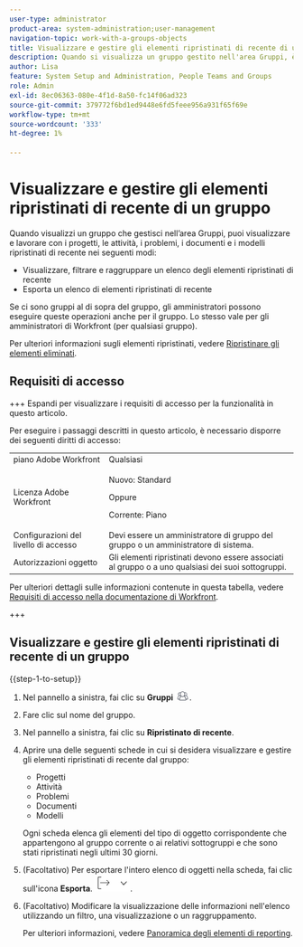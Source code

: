 ```yaml
---
user-type: administrator
product-area: system-administration;user-management
navigation-topic: work-with-a-groups-objects
title: Visualizzare e gestire gli elementi ripristinati di recente di un gruppo
description: Quando si visualizza un gruppo gestito nell'area Gruppi, è possibile visualizzare, filtrare, raggruppare e ripristinare gli elementi di lavoro, i documenti e i modelli ripristinati di recente.
author: Lisa
feature: System Setup and Administration, People Teams and Groups
role: Admin
exl-id: 8ec06363-080e-4f1d-8a50-fc14f06ad323
source-git-commit: 379772f6bd1ed9448e6fd5feee956a931f65f69e
workflow-type: tm+mt
source-wordcount: '333'
ht-degree: 1%

---
```


# Visualizzare e gestire gli elementi ripristinati di recente di un gruppo

Quando visualizzi un gruppo che gestisci nell’area Gruppi, puoi visualizzare e lavorare con i progetti, le attività, i problemi, i documenti e i modelli ripristinati di recente nei seguenti modi:

* Visualizzare, filtrare e raggruppare un elenco degli elementi ripristinati di recente
* Esporta un elenco di elementi ripristinati di recente

Se ci sono gruppi al di sopra del gruppo, gli amministratori possono eseguire queste operazioni anche per il gruppo. Lo stesso vale per gli amministratori di Workfront (per qualsiasi gruppo).

Per ulteriori informazioni sugli elementi ripristinati, vedere [Ripristinare gli elementi eliminati](../../../administration-and-setup/manage-workfront/manage-deleted-items/restore-deleted-items.md).

## Requisiti di accesso

+++ Espandi per visualizzare i requisiti di accesso per la funzionalità in questo articolo.

Per eseguire i passaggi descritti in questo articolo, è necessario disporre dei seguenti diritti di accesso:

<table style="table-layout:auto"> 
 <col> 
 <col> 
 <tbody> 
  <tr> 
   <td role="rowheader">piano Adobe Workfront</td> 
   <td>Qualsiasi</td> 
  </tr> 
  <tr> 
   <td role="rowheader">Licenza Adobe Workfront</td>
   <td><p>Nuovo: Standard</p>
       <p>Oppure</p>
       <p>Corrente: Piano</p></td>
  <tr> 
   <td role="rowheader">Configurazioni del livello di accesso</td> 
   <td>Devi essere un amministratore di gruppo del gruppo o un amministratore di sistema.</td>
  </tr>
  <tr> 
   <td role="rowheader">Autorizzazioni oggetto</td>
   <td>Gli elementi ripristinati devono essere associati al gruppo o a uno qualsiasi dei suoi sottogruppi.</td> 
  </tr> 
  </tr> 
 </tbody> 
</table>

Per ulteriori dettagli sulle informazioni contenute in questa tabella, vedere [Requisiti di accesso nella documentazione di Workfront](/help/quicksilver/administration-and-setup/add-users/access-levels-and-object-permissions/access-level-requirements-in-documentation.md).

+++

## Visualizzare e gestire gli elementi ripristinati di recente di un gruppo

{{step-1-to-setup}}

1. Nel pannello a sinistra, fai clic su **Gruppi** ![Gruppi](assets/groups-icon.png).

1. Fare clic sul nome del gruppo.
1. Nel pannello a sinistra, fai clic su **Ripristinato di recente**.
1. Aprire una delle seguenti schede in cui si desidera visualizzare e gestire gli elementi ripristinati di recente dal gruppo:

   * Progetti
   * Attività
   * Problemi
   * Documenti
   * Modelli

   Ogni scheda elenca gli elementi del tipo di oggetto corrispondente che appartengono al gruppo corrente o ai relativi sottogruppi e che sono stati ripristinati negli ultimi 30 giorni.

1. (Facoltativo) Per esportare l&#39;intero elenco di oggetti nella scheda, fai clic sull&#39;icona **Esporta**. ![Icona Esporta](assets/export-icon.png).
1. (Facoltativo) Modificare la visualizzazione delle informazioni nell&#39;elenco utilizzando un filtro, una visualizzazione o un raggruppamento.

   Per ulteriori informazioni, vedere [Panoramica degli elementi di reporting](/help/quicksilver/reports-and-dashboards/reports/reporting-elements/reporting-elements-overview.md).

